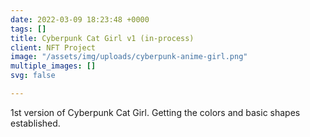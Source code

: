 ```yaml
---
date: 2022-03-09 18:23:48 +0000
tags: []
title: Cyberpunk Cat Girl v1 (in-process)
client: NFT Project
image: "/assets/img/uploads/cyberpunk-anime-girl.png"
multiple_images: []
svg: false

---
```

1st version of Cyberpunk Cat Girl. Getting the colors and basic shapes established.